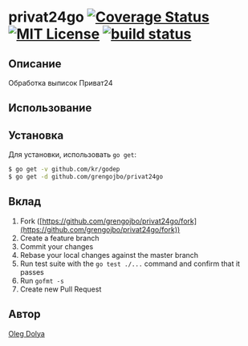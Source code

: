 privat24go [![Coverage Status](https://coveralls.io/repos/grengojbo/privat24go/badge.png)](https://coveralls.io/r/grengojbo/privat24go) [![MIT License](http://img.shields.io/badge/license-MIT-blue.svg?style=flat)](https://github.com/grengojbo/privat24go/blob/master/LICENSE) [![build status](https://secure.travis-ci.org/privat24go/goquery.png)](http://travis-ci.org/grengojbo/privat24go)
====

## Описание
Обработка выписок Приват24

## Использование

## Установка

Для установки, использовать `go get`:

```bash
$ go get -v github.com/kr/godep
$ go get -d github.com/grengojbo/privat24go
```

## Вклад

1. Fork ([https://github.com/grengojbo/privat24go/fork](https://github.com/grengojbo/privat24go/fork))
1. Create a feature branch
1. Commit your changes
1. Rebase your local changes against the master branch
1. Run test suite with the `go test ./...` command and confirm that it passes
1. Run `gofmt -s`
1. Create new Pull Request

## Автор

[Oleg Dolya](https://github.com/grengojbo)